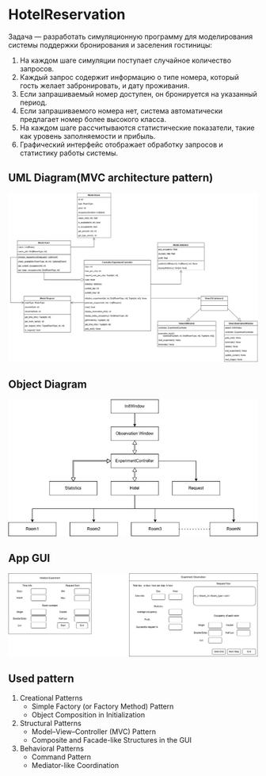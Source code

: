 # HotelReservation

Задача — разработать симуляционную программу для моделирования системы поддержки
бронирования и заселения гостиницы:
1. На каждом шаге симуляции поступает случайное количество запросов.
2. Каждый запрос содержит информацию о типе номера, который гость желает
забронировать, и дату проживания.
3. Если запрашиваемый номер доступен, он бронируется на указанный период.
4. Если запрашиваемого номера нет, система автоматически предлагает номер более
высокого класса.
5. На каждом шаге рассчитываются статистические показатели, такие как уровень
заполняемости и прибыль.
6. Графический интерфейс отображает обработку запросов и статистику работы системы.

## UML Diagram(MVC architecture pattern)
![class diagram](./images/hotel_uml_mvc.jpg)

## Object Diagram
![object diagram](./images/hotel_object_diagram.jpg)

## App GUI
![GUI](./images/hotel_app_front.jpg)

## Used pattern
1. Creational Patterns
    - Simple Factory (or Factory Method) Pattern
    - Object Composition in Initialization
2. Structural Patterns
    - Model–View–Controller (MVC) Pattern
    - Composite and Facade-like Structures in the GUI
3. Behavioral Patterns
    - Command Pattern
    - Mediator-like Coordination